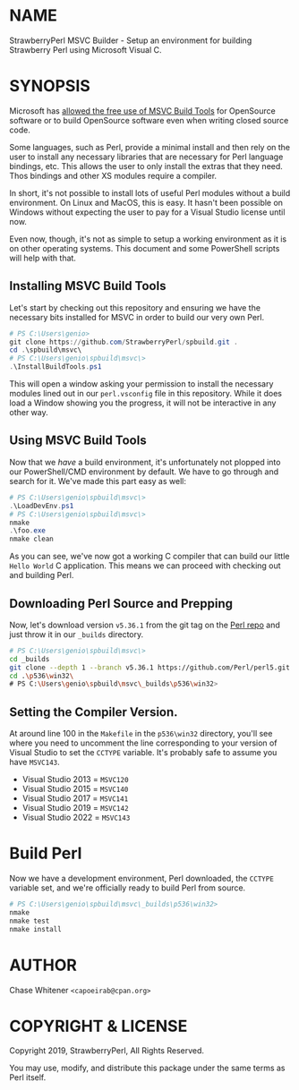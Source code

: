 # NAME

StrawberryPerl MSVC Builder - Setup an environment for building Strawberry Perl using Microsoft Visual C.

# SYNOPSIS

Microsoft has [allowed the free use of MSVC Build Tools](https://developercommunity.visualstudio.com/t/CC-compiler-and-linker-free-CLI-only/10042178) for OpenSource software or to build OpenSource software even when writing closed source code.

Some languages, such as Perl, provide a minimal install and then rely on the user to install any necessary libraries that are necessary for Perl language bindings, etc. This allows the user to only install the extras that they need. Thos bindings and other XS modules require a compiler.

In short, it's not possible to install lots of useful Perl modules without a build environment. On Linux and MacOS, this is easy. It hasn't been possible on Windows without expecting the user to pay for a Visual Studio license until now.

Even now, though, it's not as simple to setup a working environment as it is on other operating systems. This document and some PowerShell scripts will help with that.

## Installing MSVC Build Tools

Let's start by checking out this repository and ensuring we have the necessary bits installed for MSVC in order to build our very own Perl.

```PowerShell
# PS C:\Users\genio>
git clone https://github.com/StrawberryPerl/spbuild.git .
cd .\spbuild\msvc\
# PS C:\Users\genio\spbuild\msvc\>
.\InstallBuildTools.ps1
```

This will open a window asking your permission to install the necessary modules lined out in our `perl.vsconfig` file in this repository. While it does load a Window showing you the progress, it will not be interactive in any other way.

## Using MSVC Build Tools

Now that we _have_ a build environment, it's unfortunately not plopped into our PowerShell/CMD environment by default. We have to go through and search for it. We've made this part easy as well:

```PowerShell
# PS C:\Users\genio\spbuild\msvc\>
.\LoadDevEnv.ps1
# PS C:\Users\genio\spbuild\msvc\>
nmake
.\foo.exe
nmake clean
```

As you can see, we've now got a working C compiler that can build our little `Hello World` C application. This means we can proceed with checking out and building Perl.

## Downloading Perl Source and Prepping

Now, let's download version `v5.36.1` from the git tag on the [Perl repo](https://github.com/Perl/perl5) and just throw it in our `_builds` directory.


```bash
# PS C:\Users\genio\spbuild\msvc\>
cd _builds
git clone --depth 1 --branch v5.36.1 https://github.com/Perl/perl5.git p536
cd .\p536\win32\
# PS C:\Users\genio\spbuild\msvc\_builds\p536\win32>
```

## Setting the Compiler Version.

At around line 100 in the `Makefile` in the `p536\win32` directory, you'll see where you need to uncomment the line corresponding to your version of Visual Studio to set the `CCTYPE` variable. It's probably safe to assume you have `MSVC143`.

* Visual Studio 2013 = `MSVC120`
* Visual Studio 2015 = `MSVC140`
* Visual Studio 2017 = `MSVC141`
* Visual Studio 2019 = `MSVC142`
* Visual Studio 2022 = `MSVC143`

# Build Perl

Now we have a development environment, Perl downloaded, the `CCTYPE` variable set, and we're officially ready to build Perl from source.

```bash
# PS C:\Users\genio\spbuild\msvc\_builds\p536\win32>
nmake
nmake test
nmake install
```

# AUTHOR

Chase Whitener `<capoeirab@cpan.org>`

# COPYRIGHT & LICENSE

Copyright 2019, StrawberryPerl, All Rights Reserved.

You may use, modify, and distribute this package under the
same terms as Perl itself.

